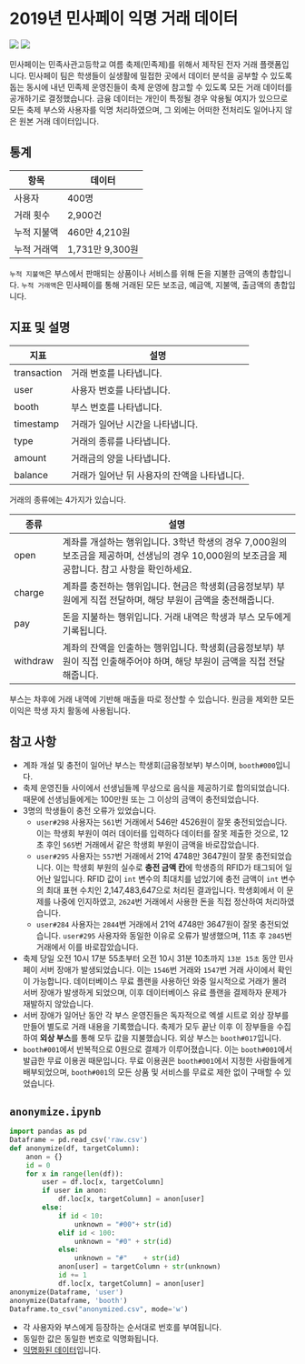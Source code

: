 # 2019년 민사페이 익명 거래 데이터

[![](https://img.shields.io/badge/license-mit-orange?longCache=true&style=for-the-badge)](LICENSE.md) [![](https://img.shields.io/badge/read_in-English-blue?longCache=true&style=for-the-badge)](README.md)

민사페이는 민족사관고등학교 여름 축제(민족제)를 위해서 제작된 전자 거래 플랫폼입니다. 민사페이 팀은 학생들이 실생활에 밀접한 곳에서 데이터 분석을 공부할 수 있도록 돕는 동시에 내년 민족제 운영진들이 축제 운영에 참고할 수 있도록 모든 거래 데이터를 공개하기로 결정했습니다. 금융 데이터는 개인이 특정될 경우 악용될 여지가 있으므로 모든 축제 부스와 사용자를 익명 처리하였으며, 그 외에는 어떠한 전처리도 일어나지 않은 원본 거래 데이터입니다.

## 통계

|항목|데이터|
|----|----|
|사용자|400명|
|거래 횟수|2,900건|
|누적 지불액|460만 4,210원|
|누적 거래액|1,731만 9,300원|

`누적 지불액`은 부스에서 판매되는 상품이나 서비스를 위해 돈을 지불한 금액의 총합입니다. `누적 거래액`은 민사페이를 통해 거래된 모든 보조금, 예금액, 지불액, 출금액의 총합입니다.

## 지표 및 설명
|지표|설명|
|----|----|
|transaction|거래 번호를 나타냅니다.|
|user|사용자 번호를 나타냅니다.|
|booth|부스 번호를 나타냅니다.|
|timestamp|거래가 일어난 시간을 나타냅니다.|
|type|거래의 종류를 나타냅니다.|
|amount|거래금의 양을 나타냅니다.|
|balance|거래가 일어난 뒤 사용자의 잔액을 나타냅니다.|

거래의 종류에는 4가지가 있습니다.

|종류|설명|
|----|----|
|open|계좌를 개설하는 행위입니다. 3학년 학생의 경우 7,000원의 보조금을 제공하며, 선생님의 경우 10,000원의 보조금을 제공합니다. 참고 사항을 확인하세요.|
|charge|계좌를 충전하는 행위입니다. 현금은 학생회(금융정보부) 부원에게 직접 전달하며, 해당 부원이 금액을 충전해줍니다.|
|pay|돈을 지불하는 행위입니다. 거래 내역은 학생과 부스 모두에게 기록됩니다.|
|withdraw|계좌의 잔액을 인출하는 행위입니다. 학생회(금융정보부) 부원이 직접 인출해주어야 하며, 해당 부원이 금액을 직접 전달해줍니다.|

부스는 차후에 거래 내역에 기반해 매출을 따로 정산할 수 있습니다. 원금을 제외한 모든 이익은 학생 자치 활동에 사용됩니다.

## 참고 사항

* 계좌 개설 및 충전이 일어난 부스는 학생회(금융정보부) 부스이며, `booth#000`입니다.
* 축제 운영진들 사이에서 선생님들께 무상으로 음식을 제공하기로 합의되었습니다. 때문에 선생님들에게는 100만원 또는 그 이상의 금액이 충전되었습니다.
* 3명의 학생들이 충전 오류가 있었습니다.
    * `user#298` 사용자는 `561`번 거래에서 546만 4526원이 잘못 충전되었습니다. 이는 학생회 부원이 여러 데이터를 입력하다 데이터를 잘못 제출한 것으로, 12초 후인 `565`번 거래에서 같은 학생회 부원이 금액을 바로잡았습니다. 
    * `user#295` 사용자는 `557`번 거래에서 21억 4748만 3647원이 잘못 충전되었습니다. 이는 학생회 부원의 실수로 **충전 금액 칸**에 학생증의 RFID가 태그되어 일어난 일입니다. RFID 값이 `int` 변수의 최대치를 넘었기에 충전 금액이 `int` 변수의 최대 표현 수치인 2,147,483,647으로 처리된 결과입니다. 학생회에서 이 문제를 나중에 인지하였고, `2624`번 거래에서 사용한 돈을 직접 정산하여 처리하였습니다.
    * `user#284` 사용자는 `2844`번 거래에서 21억 4748만 3647원이 잘못 충전되었습니다. `user#295` 사용자와 동일한 이유로 오류가 발생했으며, 11초 후 `2845`번 거래에서 이를 바로잡았습니다.
* 축제 당일 오전 10시 17분 55초부터 오전 10시 31분 10초까지 `13분 15초` 동안 민사페이 서버 장애가 발생되었습니다. 이는 `1546`번 거래와 `1547`번 거래 사이에서 확인이 가능합니다. 데이터베이스 무료 플랜을 사용하던 와중 일시적으로 거래가 몰려 서버 장애가 발생하게 되었으며, 이후 데이터베이스 유료 플랜을 결제하자 문제가 재발하지 않았습니다.
* 서버 장애가 일어난 동안 각 부스 운영진들은 독자적으로 엑셀 시트로 외상 장부를 만들어 별도로 거래 내용을 기록했습니다. 축제가 모두 끝난 이후 이 장부들을 수집하여 **외상 부스**를 통해 모두 값을 지불했습니다. 외상 부스는 `booth#017`입니다.
* `booth#001`에서 반복적으로 0원으로 결제가 이루어졌습니다. 이는 `booth#001`에서 발급한 무료 이용권 때문입니다. 무료 이용권은 `booth#001`에서 지정한 사람들에게 배부되었으며, `booth#001`의 모든 상품 및 서비스를 무료로 제한 없이 구매할 수 있었습니다.

## `anonymize.ipynb`

```python
import pandas as pd
Dataframe = pd.read_csv('raw.csv')
def anonymize(df, targetColumn):
    anon = {}
    id = 0
    for x in range(len(df)):
        user = df.loc[x, targetColumn]
        if user in anon:
            df.loc[x, targetColumn] = anon[user]
        else:
            if id < 10:
                unknown = "#00"+ str(id)
            elif id < 100:
                unknown = "#0" + str(id)
            else:
                unknown = "#"    + str(id)
            anon[user] = targetColumn + str(unknown)
            id += 1
            df.loc[x, targetColumn] = anon[user]
anonymize(Dataframe, 'user')
anonymize(Dataframe, 'booth')
Dataframe.to_csv("anonymized.csv", mode='w')
```
* 각 사용자와 부스에게 등장하는 순서대로 번호를 부여됩니다.
* 동일한 값은 동일한 번호로 익명화됩니다.
* [익명화된 데이터](transactions.csv)입니다.
